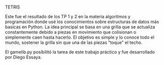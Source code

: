 TETRIS

Este fue el resultado de los TP 1 y 2 en la materia algoritmos y programación
donde usé los conocimientos sobre estructuras de datos más basicas en Python.
La idea principal se basa en una grilla que se actualiza constantemente debido
a piezas en movimiento que colisionan o simplemente caen hasta hacerlo.
El objetivo es simple y lo conoce todo el mundo, sostener la grilla sin que 
una de las piezas "toque" el techo.

El gamelib.py posibilitó la tarea de este trabajo práctico y fue desarrollado
por Diego Essaya.
